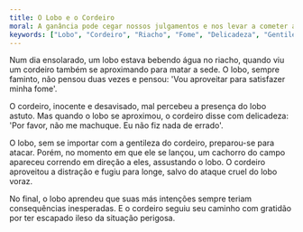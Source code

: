 ```yaml
---
title: O Lobo e o Cordeiro
moral: A ganância pode cegar nossos julgamentos e nos levar a cometer atos injustos. Devemos agir com bondade e respeito, pois colheremos o que plantarmos.
keywords: ["Lobo", "Cordeiro", "Riacho", "Fome", "Delicadeza", "Gentileza", "Atacar", "Distração", "Gratidão", "Ganância", "Julgamentos", "Bondade"]
---
```


Num dia ensolarado, um lobo estava bebendo água no riacho, quando viu um cordeiro também se aproximando para matar a sede. O lobo, sempre faminto, não pensou duas vezes e pensou: 'Vou aproveitar para satisfazer minha fome'.

O cordeiro, inocente e desavisado, mal percebeu a presença do lobo astuto. Mas quando o lobo se aproximou, o cordeiro disse com delicadeza: 'Por favor, não me machuque. Eu não fiz nada de errado'.

O lobo, sem se importar com a gentileza do cordeiro, preparou-se para atacar. Porém, no momento em que ele se lançou, um cachorro do campo apareceu correndo em direção a eles, assustando o lobo. O cordeiro aproveitou a distração e fugiu para longe, salvo do ataque cruel do lobo voraz.

No final, o lobo aprendeu que suas más intenções sempre teriam consequências inesperadas. E o cordeiro seguiu seu caminho com gratidão por ter escapado ileso da situação perigosa.
